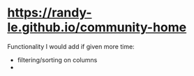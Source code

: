 # https://randy-le.github.io/community-home

Functionality I would add if given more time: 
* filtering/sorting on columns
* 